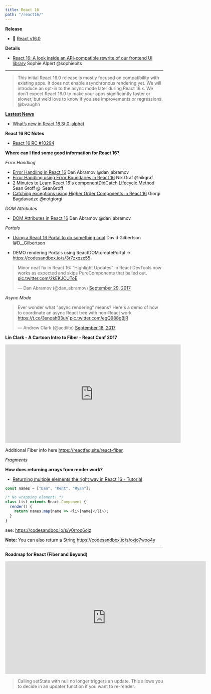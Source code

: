 ```yaml
---
title: React 16
path: "/react16/"
---
```


**Release**
* 🎉 [React v16.0](https://facebook.github.io/react/blog/2017/09/26/react-v16.0.html)

**Details**
* [React 16: A look inside an API-compatible rewrite of our frontend UI library](https://code.facebook.com/posts/1716776591680069/react-16-a-look-inside-an-api-compatible-rewrite-of-our-frontend-ui-library) Sophie Alpert @sophiebits

<hr>

> This initial React 16.0 release is mostly focused on compatibility with existing apps. It does not enable asynchronous rendering yet. We will introduce an opt-in to the async mode later during React 16.x. We don’t expect React 16.0 to make your apps significantly faster or slower, but we’d love to know if you see improvements or regressions. @bvaughn


[**Lastest News**](#news)
* [What’s new in React 16.3(.0-alpha)](https://medium.com/@baphemot/whats-new-in-react-16-3-d2c9b7b6193b)


**React 16 RC Notes**
* [React 16 RC #10294](https://github.com/facebook/react/issues/10294)

**Where can I find some good information for React 16?**

*Error Handling*
* [Error Handling in React 16](https://facebook.github.io/react/blog/2017/07/26/error-handling-in-react-16.html) Dan Abramov @dan_abramov
* [Error Handling using Error Boundaries in React 16](https://egghead.io/lessons/react-error-handling-using-error-boundaries-in-react-16) Nik Graf @nikgraf
* [2 Minutes to Learn React 16's componentDidCatch Lifecycle Method](https://medium.com/@sgroff04/2-minutes-to-learn-react-16s-componentdidcatch-lifecycle-method-d1a69a1f753) Sean Groff @_SeanGroff
* [Catching exceptions using Higher Order Components in React 16](https://codeburst.io/catching-exceptions-using-higher-order-components-in-react-16-b8a401853a10) Giorgi Bagdavadze @notgiorgi

*DOM Attributes*
* [DOM Attributes in React 16](https://facebook.github.io/react/blog/2017/09/08/dom-attributes-in-react-16.html) Dan Abramov @dan_abramov

*Portals*

* [Using a React 16 Portal to do something cool](https://hackernoon.com/using-a-react-16-portal-to-do-something-cool-2a2d627b0202) David Gilbertson @D__Gilbertson


* DEMO rendering Portals using ReactDOM.createPortal -> https://codesandbox.io/s/3r7zxqzx55


<blockquote class="twitter-tweet" data-lang="en"><p lang="en" dir="ltr">Minor neat fix in React 16: “Highlight Updates” in React DevTools now works as expected and skips PureComponents that bailed out. <a href="https://t.co/2kEKJCUToE">pic.twitter.com/2kEKJCUToE</a></p>&mdash; Dan Abramov (@dan_abramov) <a href="https://twitter.com/dan_abramov/status/913730763169914882?ref_src=twsrc%5Etfw">September 29, 2017</a></blockquote>

*Async Mode*

<blockquote class="twitter-tweet" data-lang="en"><p lang="en" dir="ltr">Ever wonder what &quot;async rendering&quot; means? Here&#39;s a demo of how to coordinate an async React tree with non-React work <a href="https://t.co/3snoahB3uV">https://t.co/3snoahB3uV</a> <a href="https://t.co/egQ988gBjR">pic.twitter.com/egQ988gBjR</a></p>&mdash; Andrew Clark (@acdlite) <a href="https://twitter.com/acdlite/status/909926793536094209">September 18, 2017</a></blockquote>
<script async src="//platform.twitter.com/widgets.js" charset="utf-8"></script>


**Lin Clark - A Cartoon Intro to Fiber - React Conf 2017**
<iframe width="560" height="315" src="https://www.youtube.com/embed/ZCuYPiUIONs" frameborder="0" allowfullscreen></iframe>

Additional Fiber info here https://reactfaq.site/react-fiber


*Fragments*

**How does returning arrays from render work?**

* [Returning multiple elements the right way in React 16 - Tutorial](https://www.youtube.com/watch?v=cvS5o86wRfE)

```javascript
const names = ["Dan", "Kent", "Ryan"];

/* No wrapping element! */
class List extends React.Component {
  render() {
    return names.map(name => <li>{name}</li>);
  }
}
```

see: https://codesandbox.io/s/y0rroo6olz

**Note:** You can also return a String https://codesandbox.io/s/oxjo7woo4y

<hr>


**Roadmap for React (Fiber and Beyond)**
<iframe width="640" height="360" src="https://www.youtube.com/embed/QW5TE4vrklU" frameborder="0" allowfullscreen></iframe>

>Calling setState with null no longer triggers an update. This allows you to decide in an updater function if you want to re-render.
